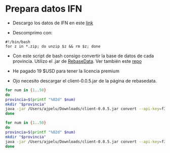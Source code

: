 # Prepara datos IFN

- Descargo los datos de IFN en 
este [link](https://www.miteco.gob.es/es/biodiversidad/servicios/banco-datos-naturaleza/informacion-disponible/ifn3_bbdd_descargas.htm.aspx)

- Descomprimo con: 

```
#!/bin/bash
for z in *.zip; do unzip $z && rm $z; done
```

- Con este script de bash consigo convertir la base de datos de cada provincia. Utilizo el .jar de [RebaseData](https://www.rebasedata.com/convert-access-to-xlsx-online). Ver también este [repo](https://github.com/rebasedata/java-client)

- He pagado 19 $USD para tener la licencia premium 

- Ojo necesito descargar el client-0.0.5.jar de la página de rebasedata. 

```sh
for num in {1..50}
do
provincia=$(printf "%02d" $num)
mkdir "$provincia"
java -jar /Users/ajpelu/Downloads/client-0.0.5.jar convert --api-key=f37962c0f804d81e4008a0c968945b5f --output-format=xlsx /Users/ajpelu/Downloads/raw_ifn_p/p/Ifn3p$provincia.mdb /Users/ajpelu/Downloads/raw_ifn_p/$provincia/
done
```

```sh
for num in {1..50}
do
provincia=$(printf "%02d" $num)
mkdir "$provincia"
java -jar /Users/ajpelu/Downloads/client-0.0.5.jar convert --api-key=f37962c0f804d81e4008a0c968945b5f --output-format=xlsx /Users/ajpelu/Downloads/raw_ifn_sig/sig/Sig_$provincia.mdb /Users/ajpelu/Downloads/raw_ifn_sig/$provincia/
done
```

